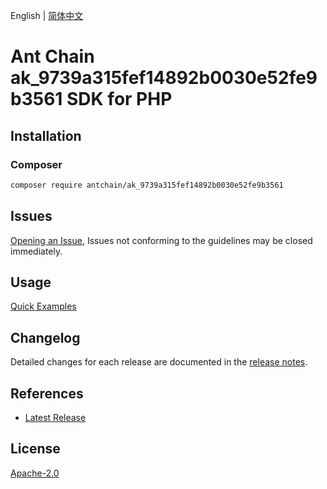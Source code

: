 English | [简体中文](README-CN.md)

# Ant Chain ak_9739a315fef14892b0030e52fe9b3561 SDK for PHP

## Installation

### Composer

```bash
composer require antchain/ak_9739a315fef14892b0030e52fe9b3561
```

## Issues

[Opening an Issue](https://github.com/alipay/antchain-openapi-prod-sdk/issues/new), Issues not conforming to the guidelines may be closed immediately.

## Usage

[Quick Examples](https://github.com/alipay/antchain-openapi-prod-sdk/blob/master/docs/0-Examples-EN.md#quick-examples)

## Changelog

Detailed changes for each release are documented in the [release notes](./ChangeLog.txt).

## References

* [Latest Release](https://github.com/antchain-openapi-sdk-php)

## License

[Apache-2.0](http://www.apache.org/licenses/LICENSE-2.0)
